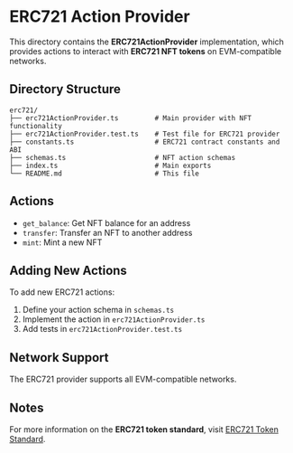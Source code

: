 # ERC721 Action Provider

This directory contains the **ERC721ActionProvider** implementation, which provides actions to interact with **ERC721 NFT tokens** on EVM-compatible networks.

## Directory Structure

```
erc721/
├── erc721ActionProvider.ts         # Main provider with NFT functionality
├── erc721ActionProvider.test.ts    # Test file for ERC721 provider
├── constants.ts                    # ERC721 contract constants and ABI
├── schemas.ts                      # NFT action schemas
├── index.ts                        # Main exports
└── README.md                       # This file
```

## Actions

- `get_balance`: Get NFT balance for an address
- `transfer`: Transfer an NFT to another address
- `mint`: Mint a new NFT

## Adding New Actions

To add new ERC721 actions:

1. Define your action schema in `schemas.ts`
2. Implement the action in `erc721ActionProvider.ts`
3. Add tests in `erc721ActionProvider.test.ts`

## Network Support

The ERC721 provider supports all EVM-compatible networks.

## Notes

For more information on the **ERC721 token standard**, visit [ERC721 Token Standard](https://ethereum.org/en/developers/docs/standards/tokens/erc-721/).
